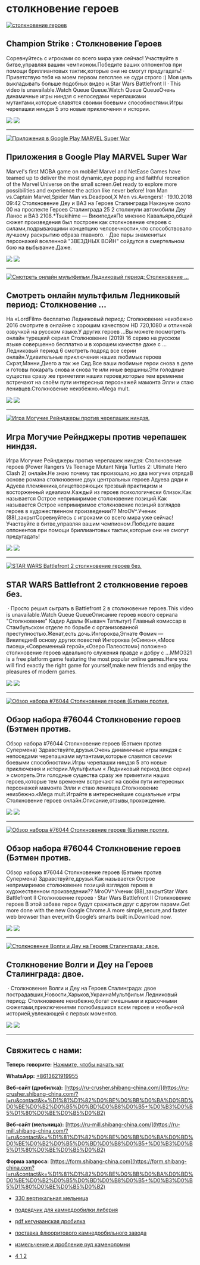 # столкновение героев

<a href="https://swt.shibang-china.com/?l=ru&img&k=%D1%81%D1%82%D0%BE%D0%BB%D0%BA%D0%BD%D0%BE%D0%B2%D0%B5%D0%BD%D0%B8%D0%B5+%D0%B3%D0%B5%D1%80%D0%BE%D0%B5%D0%B2" target="_blank">![столкновение героев](http://static.shibang-china.com/all-800x300/604.jpg)</a>

## Champion Strike : Столкновение Героев
Соревнуйтесь с игроками со всего мира уже сейчас! Участвуйте в битве,управляя вашим чемпионом.Победите ваших оппонентов при помощи бриллиантовых тактик,которые они не смогут предугадать!&nbsp;&#0183;&#32;Приветствую тебя на моем первом летсплее.не суди строго :) Моя цель выкладывать больше подобных видео и.Star Wars Battlefront II&nbsp;&#0183;&#32;This video is unavailable.Watch Queue Queue.Watch Queue QueueОчень динамичные игры ниндзя с непоседами черепашками мутантами,которые славятся своими боевыми способностями.Игры черепашки ниндзя 5 это новые приключения и истории.


<a href="https://whatsapp.shibangsoft.com/WhatsApp.php" target="_blank" title="WhatsApp">![](http://static.shibang-china.com/icon/whatsapp.png)</a> <a href="https://swt.shibang-china.com/?l=ru&icon&k=%D1%81%D1%82%D0%BE%D0%BB%D0%BA%D0%BD%D0%BE%D0%B2%D0%B5%D0%BD%D0%B8%D0%B5+%D0%B3%D0%B5%D1%80%D0%BE%D0%B5%D0%B2" target="_blank">![](http://static.shibang-china.com/icon/chat-ru.png)</a>

---

<a href="https://swt.shibang-china.com/?l=ru&img&k=%D1%81%D1%82%D0%BE%D0%BB%D0%BA%D0%BD%D0%BE%D0%B2%D0%B5%D0%BD%D0%B8%D0%B5+%D0%B3%D0%B5%D1%80%D0%BE%D0%B5%D0%B2" target="_blank">![Приложения в Google Play MARVEL Super War](http://static.shibang-china.com/all-800x300/266.jpg)</a>

## Приложения в Google Play MARVEL Super War
Marvel's first MOBA game on mobile! Marvel and NetEase Games have teamed up to deliver the most dynamic,eye popping and faithful recreation of the Marvel Universe on the small screen.Get ready to explore more possibilities and experience the action like never before! Iron Man vs.Captain Marvel,Spider Man vs.Deadpool,X Men vs.Avengers!&nbsp;&#0183;&#32;19.10.2018 09:42 Столкновение Деу и ВАЗ на Героев Сталинграда Накануне около 00 на проспекте Героев Сталинграда 25 2 столкнули автомобили Деу Ланос и ВАЗ 2108.*Tsukihime — ВикипедияПо мнению Кавальяро,общий сюжет произведения был построен как столкновение &#171;героев с силами,подрывающими концепцию человечности&#187;,что способствовало лучшему раскрытию образа главного.&nbsp;&#0183;&#32;Две пары знаменитых персонажей вселенной &quot;ЗВЕЗДНЫХ ВОЙН&quot; сойдутся в смертельном бою на выбывание.Даже.


<a href="https://whatsapp.shibangsoft.com/WhatsApp.php" target="_blank" title="WhatsApp">![](http://static.shibang-china.com/icon/whatsapp.png)</a> <a href="https://swt.shibang-china.com/?l=ru&icon&k=%D1%81%D1%82%D0%BE%D0%BB%D0%BA%D0%BD%D0%BE%D0%B2%D0%B5%D0%BD%D0%B8%D0%B5+%D0%B3%D0%B5%D1%80%D0%BE%D0%B5%D0%B2" target="_blank">![](http://static.shibang-china.com/icon/chat-ru.png)</a>

---

<a href="https://swt.shibang-china.com/?l=ru&img&k=%D1%81%D1%82%D0%BE%D0%BB%D0%BA%D0%BD%D0%BE%D0%B2%D0%B5%D0%BD%D0%B8%D0%B5+%D0%B3%D0%B5%D1%80%D0%BE%D0%B5%D0%B2" target="_blank">![Смотреть онлайн мультфильм Ледниковый период: Столкновение …](http://static.shibang-china.com/all-800x300/1240.jpg)</a>

## Смотреть онлайн мультфильм Ледниковый период: Столкновение …
На &#171;LordFilm&#187; бесплатно Ледниковый период: Столкновение неизбежно 2016 смотрите в онлайне с хорошим качеством HD 720,1080 и отличной озвучкой на русском языке.У других героев …Вы можете посмотреть онлайн турецкий сериал Столкновение (2019) 16 серию на русском языке совершенно бесплатно и в хорошем качестве даже с …Ледниковый период 6 смотреть подряд все серии онлайн.Удивительные приключения наших любимых героев Скрэт,Мэнни,Диего а так же Сид.Все ваши любимые герои снова в деле и готовы покарать снова и снова те или иные вершины.Эти голодные существа сразу же приметили наших героев,которые тем временем встречают на своём пути интересных персонажей мамонта Элли и стаю ленивцев.Столкновение неизбежно.&#171;Mega mult.


<a href="https://whatsapp.shibangsoft.com/WhatsApp.php" target="_blank" title="WhatsApp">![](http://static.shibang-china.com/icon/whatsapp.png)</a> <a href="https://swt.shibang-china.com/?l=ru&icon&k=%D1%81%D1%82%D0%BE%D0%BB%D0%BA%D0%BD%D0%BE%D0%B2%D0%B5%D0%BD%D0%B8%D0%B5+%D0%B3%D0%B5%D1%80%D0%BE%D0%B5%D0%B2" target="_blank">![](http://static.shibang-china.com/icon/chat-ru.png)</a>

---

<a href="https://swt.shibang-china.com/?l=ru&img&k=%D1%81%D1%82%D0%BE%D0%BB%D0%BA%D0%BD%D0%BE%D0%B2%D0%B5%D0%BD%D0%B8%D0%B5+%D0%B3%D0%B5%D1%80%D0%BE%D0%B5%D0%B2" target="_blank">![Игра Могучие Рейнджеры против черепашек ниндзя.](http://static.shibang-china.com/all-800x300/809.jpg)</a>

## Игра Могучие Рейнджеры против черепашек ниндзя.
Игра Могучие Рейнджеры против черепашек ниндзя: Столкновение героев (Power Rangers Vs Teenage Mutant Ninja Turtles 2: Ultimate Hero Clash 2) онлайн.Не знаю почему так произошло,но два могучих отрядаВ основе романа столкновение двух центральных героев Адуева дяди и Адуева племянника,олицетворяющих трезвый практицизм и восторженный идеализм.Каждый из героев психологически близок.Как называется Острое непримиримое столкновение позиций.Как называется Острое непримиримое столкновение позиций взглядов героев в художественном произведении?? MroOV^.Ученик (88),закрытСоревнуйтесь с игроками со всего мира уже сейчас! Участвуйте в битве,управляя вашим чемпионом.Победите ваших оппонентов при помощи бриллиантовых тактик,которые они не смогут предугадать!


<a href="https://whatsapp.shibangsoft.com/WhatsApp.php" target="_blank" title="WhatsApp">![](http://static.shibang-china.com/icon/whatsapp.png)</a> <a href="https://swt.shibang-china.com/?l=ru&icon&k=%D1%81%D1%82%D0%BE%D0%BB%D0%BA%D0%BD%D0%BE%D0%B2%D0%B5%D0%BD%D0%B8%D0%B5+%D0%B3%D0%B5%D1%80%D0%BE%D0%B5%D0%B2" target="_blank">![](http://static.shibang-china.com/icon/chat-ru.png)</a>

---

<a href="https://swt.shibang-china.com/?l=ru&img&k=%D1%81%D1%82%D0%BE%D0%BB%D0%BA%D0%BD%D0%BE%D0%B2%D0%B5%D0%BD%D0%B8%D0%B5+%D0%B3%D0%B5%D1%80%D0%BE%D0%B5%D0%B2" target="_blank">![STAR WARS Battlefront 2 столкновение героев без.](http://static.shibang-china.com/all-800x300/481.jpg)</a>

## STAR WARS Battlefront 2 столкновение героев без.
&nbsp;&#0183;&#32;Просто решил сыграть в Battlefront 2 в столкновение героев.This video is unavailable.Watch Queue QueueОписание героев нового сериала &quot;Столкновение&quot; Кадир Адалы (Кыванч Татлытуг) Главный комиссар в Стамбульском отделе по борьбе с организованной преступностью.Женат,есть дочь.Ингороква,Эгнате Фомич — ВикипедияВ основу других повестей Ингороква (&#171;Симон&#187;,&#171;Мосе писец&#187;,&#171;Современный герой&#187;,&#171;Озеро Палеостом&#187;) положено столкновение героев идеального служения правде и добру с …MMO321 is a free platform game featuring the most popular online games.Here you will find exactly the right game for yourself,make new friends and enjoy the pleasures of modern games.


<a href="https://whatsapp.shibangsoft.com/WhatsApp.php" target="_blank" title="WhatsApp">![](http://static.shibang-china.com/icon/whatsapp.png)</a> <a href="https://swt.shibang-china.com/?l=ru&icon&k=%D1%81%D1%82%D0%BE%D0%BB%D0%BA%D0%BD%D0%BE%D0%B2%D0%B5%D0%BD%D0%B8%D0%B5+%D0%B3%D0%B5%D1%80%D0%BE%D0%B5%D0%B2" target="_blank">![](http://static.shibang-china.com/icon/chat-ru.png)</a>

---

<a href="https://swt.shibang-china.com/?l=ru&img&k=%D1%81%D1%82%D0%BE%D0%BB%D0%BA%D0%BD%D0%BE%D0%B2%D0%B5%D0%BD%D0%B8%D0%B5+%D0%B3%D0%B5%D1%80%D0%BE%D0%B5%D0%B2" target="_blank">![Обзор набора #76044 Столкновение героев (Бэтмен против.](http://static.shibang-china.com/all-800x300/1438.jpg)</a>

## Обзор набора #76044 Столкновение героев (Бэтмен против.
Обзор набора #76044 Столкновение героев (Бэтмен против Супермена) Здравствуйте,друзья.Очень динамичные игры ниндзя с непоседами черепашками мутантами,которые славятся своими боевыми способностями.Игры черепашки ниндзя 5 это новые приключения и истории.Мультфильм &#171; Ледниковый период (все серии) &#187; смотреть.Эти голодные существа сразу же приметили наших героев,которые тем временем встречают на своём пути интересных персонажей мамонта Элли и стаю ленивцев.Столкновение неизбежно.&#171;Mega mult.Играйте в интереснейшие социальные игры Столкновение героев онлайн.Описание,отзывы,прохождение.


<a href="https://whatsapp.shibangsoft.com/WhatsApp.php" target="_blank" title="WhatsApp">![](http://static.shibang-china.com/icon/whatsapp.png)</a> <a href="https://swt.shibang-china.com/?l=ru&icon&k=%D1%81%D1%82%D0%BE%D0%BB%D0%BA%D0%BD%D0%BE%D0%B2%D0%B5%D0%BD%D0%B8%D0%B5+%D0%B3%D0%B5%D1%80%D0%BE%D0%B5%D0%B2" target="_blank">![](http://static.shibang-china.com/icon/chat-ru.png)</a>

---

<a href="https://swt.shibang-china.com/?l=ru&img&k=%D1%81%D1%82%D0%BE%D0%BB%D0%BA%D0%BD%D0%BE%D0%B2%D0%B5%D0%BD%D0%B8%D0%B5+%D0%B3%D0%B5%D1%80%D0%BE%D0%B5%D0%B2" target="_blank">![Обзор набора #76044 Столкновение героев (Бэтмен против.](http://static.shibang-china.com/all-800x300/489.jpg)</a>

## Обзор набора #76044 Столкновение героев (Бэтмен против.
Обзор набора #76044 Столкновение героев (Бэтмен против Супермена) Здравствуйте,друзья.Как называется Острое непримиримое столкновение позиций взглядов героев в художественном произведении?? MroOV^.Ученик (88),закрытStar Wars Battlefront II Столкновение героев&nbsp;&#0183;&#32;Star Wars Battlefront II Столкновение героев В этой забаве герои будут сражаться друг с другом парами.Get more done with the new Google Chrome.A more simple,secure,and faster web browser than ever,with Google’s smarts built in.Download now.


<a href="https://whatsapp.shibangsoft.com/WhatsApp.php" target="_blank" title="WhatsApp">![](http://static.shibang-china.com/icon/whatsapp.png)</a> <a href="https://swt.shibang-china.com/?l=ru&icon&k=%D1%81%D1%82%D0%BE%D0%BB%D0%BA%D0%BD%D0%BE%D0%B2%D0%B5%D0%BD%D0%B8%D0%B5+%D0%B3%D0%B5%D1%80%D0%BE%D0%B5%D0%B2" target="_blank">![](http://static.shibang-china.com/icon/chat-ru.png)</a>

---

<a href="https://swt.shibang-china.com/?l=ru&img&k=%D1%81%D1%82%D0%BE%D0%BB%D0%BA%D0%BD%D0%BE%D0%B2%D0%B5%D0%BD%D0%B8%D0%B5+%D0%B3%D0%B5%D1%80%D0%BE%D0%B5%D0%B2" target="_blank">![Столкновение Волги и Деу на Героев Сталинграда: двое.](http://static.shibang-china.com/all-800x300/37.jpg)</a>

## Столкновение Волги и Деу на Героев Сталинграда: двое.
&nbsp;&#0183;&#32;Столкновение Волги и Деу на Героев Сталинграда: двое пострадавших,Новости,Харьков,УкраинаМультфильм Ледниковый период: Столкновение неизбежно,богат смешными и красочными сюжетами,приключениями полюбившихся всем героев и необычной историей,увлекающей с первых моментов.

<a href="https://whatsapp.shibangsoft.com/WhatsApp.php" target="_blank" title="WhatsApp">![](http://static.shibang-china.com/icon/whatsapp.png)</a> <a href="https://swt.shibang-china.com/?l=ru&icon&k=%D1%81%D1%82%D0%BE%D0%BB%D0%BA%D0%BD%D0%BE%D0%B2%D0%B5%D0%BD%D0%B8%D0%B5+%D0%B3%D0%B5%D1%80%D0%BE%D0%B5%D0%B2" target="_blank">![](http://static.shibang-china.com/icon/chat-ru.png)</a>

---
## Свяжитесь с нами:

**Теперь говорите:** [Нажмите, чтобы начать чат](https://swt.shibang-china.com?l=ru&contact&k=%D1%81%D1%82%D0%BE%D0%BB%D0%BA%D0%BD%D0%BE%D0%B2%D0%B5%D0%BD%D0%B8%D0%B5+%D0%B3%D0%B5%D1%80%D0%BE%D0%B5%D0%B2)

**WhatsApp:**  [+8613621919955](https://whatsapp.shibangsoft.com/WhatsApp.php)

**Веб-сайт (дробилка):** [https://ru-crusher.shibang-china.com/](https://ru-crusher.shibang-china.com/?l=ru&contact&k=%D1%81%D1%82%D0%BE%D0%BB%D0%BA%D0%BD%D0%BE%D0%B2%D0%B5%D0%BD%D0%B8%D0%B5+%D0%B3%D0%B5%D1%80%D0%BE%D0%B5%D0%B2)

**Веб-сайт (мельница):** [https://ru-mill.shibang-china.com/](https://ru-mill.shibang-china.com/?l=ru&contact&k=%D1%81%D1%82%D0%BE%D0%BB%D0%BA%D0%BD%D0%BE%D0%B2%D0%B5%D0%BD%D0%B8%D0%B5+%D0%B3%D0%B5%D1%80%D0%BE%D0%B5%D0%B2)

**Форма запроса:** [https://form.shibang-china.com](https://form.shibang-china.com?l=ru&contact&k=%D1%81%D1%82%D0%BE%D0%BB%D0%BA%D0%BD%D0%BE%D0%B2%D0%B5%D0%BD%D0%B8%D0%B5+%D0%B3%D0%B5%D1%80%D0%BE%D0%B5%D0%B2)

* [330 вертикальная мельница](../133/330%20%D0%B2%D0%B5%D1%80%D1%82%D0%B8%D0%BA%D0%B0%D0%BB%D1%8C%D0%BD%D0%B0%D1%8F%20%D0%BC%D0%B5%D0%BB%D1%8C%D0%BD%D0%B8%D1%86%D0%B0.md)

* [подрядчик для камнедробилки либерия](../133/%D0%BF%D0%BE%D0%B4%D1%80%D1%8F%D0%B4%D1%87%D0%B8%D0%BA%20%D0%B4%D0%BB%D1%8F%20%D0%BA%D0%B0%D0%BC%D0%BD%D0%B5%D0%B4%D1%80%D0%BE%D0%B1%D0%B8%D0%BB%D0%BA%D0%B8%20%D0%BB%D0%B8%D0%B1%D0%B5%D1%80%D0%B8%D1%8F.md)

* [pdf кегунаанская дробилка](../131/pdf%20%D0%BA%D0%B5%D0%B3%D1%83%D0%BD%D0%B0%D0%B0%D0%BD%D1%81%D0%BA%D0%B0%D1%8F%20%D0%B4%D1%80%D0%BE%D0%B1%D0%B8%D0%BB%D0%BA%D0%B0.md)

* [поставка флюоритового камнедробильного завода](../131/%D0%BF%D0%BE%D1%81%D1%82%D0%B0%D0%B2%D0%BA%D0%B0%20%D1%84%D0%BB%D1%8E%D0%BE%D1%80%D0%B8%D1%82%D0%BE%D0%B2%D0%BE%D0%B3%D0%BE%20%D0%BA%D0%B0%D0%BC%D0%BD%D0%B5%D0%B4%D1%80%D0%BE%D0%B1%D0%B8%D0%BB%D1%8C%D0%BD%D0%BE%D0%B3%D0%BE%20%D0%B7%D0%B0%D0%B2%D0%BE%D0%B4%D0%B0.md)

* [измельчение и дробление руд каменоломни](../134/%D0%B8%D0%B7%D0%BC%D0%B5%D0%BB%D1%8C%D1%87%D0%B5%D0%BD%D0%B8%D0%B5%20%D0%B8%20%D0%B4%D1%80%D0%BE%D0%B1%D0%BB%D0%B5%D0%BD%D0%B8%D0%B5%20%D1%80%D1%83%D0%B4%20%D0%BA%D0%B0%D0%BC%D0%B5%D0%BD%D0%BE%D0%BB%D0%BE%D0%BC%D0%BD%D0%B8.md)

* [4 1 2](../131/4%201%202.md)